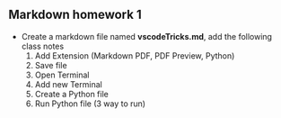## Markdown homework 1

* Create a markdown file named **vscodeTricks.md**, add the following class notes
  1. Add Extension (Markdown PDF, PDF Preview, Python)
  2. Save file
  3. Open Terminal
  4. Add new Terminal
  5. Create a Python file
  6. Run Python file (3 way to run)